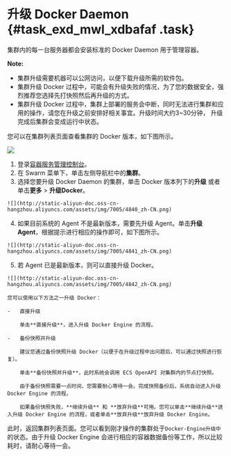 # 升级 Docker Daemon {#task_exd_mwl_xdbafaf .task}

集群内的每一台服务器都会安装标准的 Docker Daemon 用于管理容器。

**Note:** 

-   集群升级需要机器可以公网访问，以便下载升级所需的软件包。
-   集群升级 Docker 过程中，可能会有升级失败的情况，为了您的数据安全，强烈推荐您选择先打快照然后再升级的方式。
-   集群升级 Docker 过程中，集群上部署的服务会中断，同时无法进行集群和应用的操作，请您在升级之前安排好相关事宜。升级时间大约3~30分钟， 升级完成后集群会变成运行中状态。

您可以在集群列表页面查看集群的 Docker 版本，如下图所示。

![](http://static-aliyun-doc.oss-cn-hangzhou.aliyuncs.com/assets/img/7005/4837_zh-CN.png)

1.   登录[容器服务管理控制台](https://cs.console.aliyun.com)。 
2.   在 Swarm 菜单下，单击左侧导航栏中的**集群**。 
3.   选择您要升级 Docker Daemon 的集群，单击 Docker 版本列下的**升级** 或者单击**更多** \> **升级Docker**。 

    ![](http://static-aliyun-doc.oss-cn-hangzhou.aliyuncs.com/assets/img/7005/4840_zh-CN.png)

4.   如果目前系统的 Agent 不是最新版本，需要先升级 Agent。单击**升级Agent**，根据提示进行相应的操作即可，如下图所示。 

    ![](http://static-aliyun-doc.oss-cn-hangzhou.aliyuncs.com/assets/img/7005/4841_zh-CN.png)

5.   若 Agent 已是最新版本，则可以直接升级 Docker。 

    ![](http://static-aliyun-doc.oss-cn-hangzhou.aliyuncs.com/assets/img/7005/4842_zh-CN.png)

    您可以使用以下方法之一升级 Docker：

    -   直接升级

        单击**直接升级**，进入升级 Docker Engine 的流程。

    -   备份快照并升级

        建议您通过备份快照升级 Docker（以便于在升级过程中出问题后，可以通过快照进行恢复）。

        单击**备份快照并升级**，此时系统会调用 ECS OpenAPI 对集群内的节点打快照。

        由于备份快照需要一点时间，您需要耐心等待一会。完成快照备份后，系统自动进入升级 Docker Engine 的流程。

        如果备份快照失败，**继续升级** 和 **放弃升级**可用。您可以单击**继续升级**进入升级 Docker Engine 的流程，或者单击**放弃升级**放弃升级 Docker Engine。


此时，返回集群列表页面。您可以看到刚才操作的集群处于`Docker-Engine升级中`的状态。由于升级 Docker Engine 会进行相应的容器数据备份等工作，所以比较耗时，请耐心等待一会。

